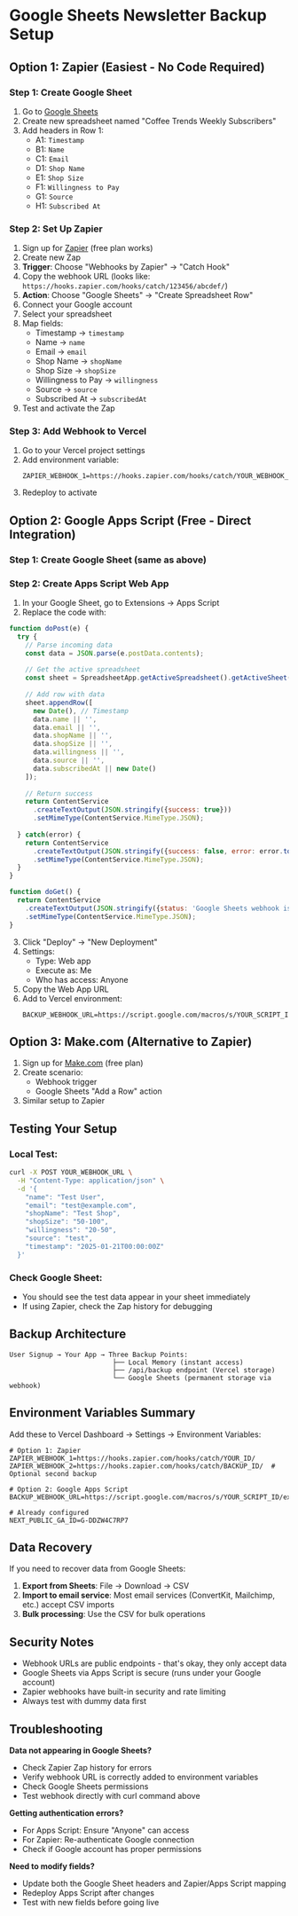# Google Sheets Newsletter Backup Setup

## Option 1: Zapier (Easiest - No Code Required)

### Step 1: Create Google Sheet
1. Go to [Google Sheets](https://sheets.google.com)
2. Create new spreadsheet named "Coffee Trends Weekly Subscribers"
3. Add headers in Row 1:
   - A1: `Timestamp`
   - B1: `Name`
   - C1: `Email`
   - D1: `Shop Name`
   - E1: `Shop Size`
   - F1: `Willingness to Pay`
   - G1: `Source`
   - H1: `Subscribed At`

### Step 2: Set Up Zapier
1. Sign up for [Zapier](https://zapier.com) (free plan works)
2. Create new Zap
3. **Trigger**: Choose "Webhooks by Zapier" → "Catch Hook"
4. Copy the webhook URL (looks like: `https://hooks.zapier.com/hooks/catch/123456/abcdef/`)
5. **Action**: Choose "Google Sheets" → "Create Spreadsheet Row"
6. Connect your Google account
7. Select your spreadsheet
8. Map fields:
   - Timestamp → `timestamp`
   - Name → `name`
   - Email → `email`
   - Shop Name → `shopName`
   - Shop Size → `shopSize`
   - Willingness to Pay → `willingness`
   - Source → `source`
   - Subscribed At → `subscribedAt`
9. Test and activate the Zap

### Step 3: Add Webhook to Vercel
1. Go to your Vercel project settings
2. Add environment variable:
   ```
   ZAPIER_WEBHOOK_1=https://hooks.zapier.com/hooks/catch/YOUR_WEBHOOK_ID/
   ```
3. Redeploy to activate

## Option 2: Google Apps Script (Free - Direct Integration)

### Step 1: Create Google Sheet (same as above)

### Step 2: Create Apps Script Web App
1. In your Google Sheet, go to Extensions → Apps Script
2. Replace the code with:

```javascript
function doPost(e) {
  try {
    // Parse incoming data
    const data = JSON.parse(e.postData.contents);
    
    // Get the active spreadsheet
    const sheet = SpreadsheetApp.getActiveSpreadsheet().getActiveSheet();
    
    // Add row with data
    sheet.appendRow([
      new Date(), // Timestamp
      data.name || '',
      data.email || '',
      data.shopName || '',
      data.shopSize || '',
      data.willingness || '',
      data.source || '',
      data.subscribedAt || new Date()
    ]);
    
    // Return success
    return ContentService
      .createTextOutput(JSON.stringify({success: true}))
      .setMimeType(ContentService.MimeType.JSON);
      
  } catch(error) {
    return ContentService
      .createTextOutput(JSON.stringify({success: false, error: error.toString()}))
      .setMimeType(ContentService.MimeType.JSON);
  }
}

function doGet() {
  return ContentService
    .createTextOutput(JSON.stringify({status: 'Google Sheets webhook is running'}))
    .setMimeType(ContentService.MimeType.JSON);
}
```

3. Click "Deploy" → "New Deployment"
4. Settings:
   - Type: Web app
   - Execute as: Me
   - Who has access: Anyone
5. Copy the Web App URL
6. Add to Vercel environment:
   ```
   BACKUP_WEBHOOK_URL=https://script.google.com/macros/s/YOUR_SCRIPT_ID/exec
   ```

## Option 3: Make.com (Alternative to Zapier)

1. Sign up for [Make.com](https://make.com) (free plan)
2. Create scenario:
   - Webhook trigger
   - Google Sheets "Add a Row" action
3. Similar setup to Zapier

## Testing Your Setup

### Local Test:
```bash
curl -X POST YOUR_WEBHOOK_URL \
  -H "Content-Type: application/json" \
  -d '{
    "name": "Test User",
    "email": "test@example.com",
    "shopName": "Test Shop",
    "shopSize": "50-100",
    "willingness": "20-50",
    "source": "test",
    "timestamp": "2025-01-21T00:00:00Z"
  }'
```

### Check Google Sheet:
- You should see the test data appear in your sheet immediately
- If using Zapier, check the Zap history for debugging

## Backup Architecture

```
User Signup → Your App → Three Backup Points:
                          ├── Local Memory (instant access)
                          ├── /api/backup endpoint (Vercel storage)
                          └── Google Sheets (permanent storage via webhook)
```

## Environment Variables Summary

Add these to Vercel Dashboard → Settings → Environment Variables:

```env
# Option 1: Zapier
ZAPIER_WEBHOOK_1=https://hooks.zapier.com/hooks/catch/YOUR_ID/
ZAPIER_WEBHOOK_2=https://hooks.zapier.com/hooks/catch/BACKUP_ID/  # Optional second backup

# Option 2: Google Apps Script
BACKUP_WEBHOOK_URL=https://script.google.com/macros/s/YOUR_SCRIPT_ID/exec

# Already configured
NEXT_PUBLIC_GA_ID=G-DDZW4C7RP7
```

## Data Recovery

If you need to recover data from Google Sheets:

1. **Export from Sheets**: File → Download → CSV
2. **Import to email service**: Most email services (ConvertKit, Mailchimp, etc.) accept CSV imports
3. **Bulk processing**: Use the CSV for bulk operations

## Security Notes

- Webhook URLs are public endpoints - that's okay, they only accept data
- Google Sheets via Apps Script is secure (runs under your Google account)
- Zapier webhooks have built-in security and rate limiting
- Always test with dummy data first

## Troubleshooting

**Data not appearing in Google Sheets?**
- Check Zapier Zap history for errors
- Verify webhook URL is correctly added to environment variables
- Check Google Sheets permissions
- Test webhook directly with curl command above

**Getting authentication errors?**
- For Apps Script: Ensure "Anyone" can access
- For Zapier: Re-authenticate Google connection
- Check if Google account has proper permissions

**Need to modify fields?**
- Update both the Google Sheet headers and Zapier/Apps Script mapping
- Redeploy Apps Script after changes
- Test with new fields before going live